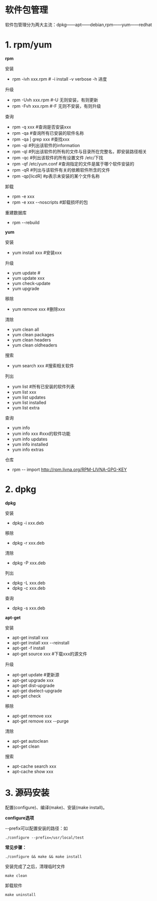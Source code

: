 
# 软件包管理

软件包管理分为两大主流：dpkg——apt——debian,rpm——yum——redhat

# 1. rpm/yum

**rpm**

安装
- rpm -ivh xxx.rpm # -i install -v verbose -h 进度

升级

- rpm -Uvh xxx.rpm #-U 无则安装，有则更新
- rpm -Fvh xxx.rpm #-F 无则不安装，有则升级

查询
- rpm -q xxx #查询是否安装xxx
- rpm -qa #查询所有已安装的软件名称
- rpm -qa | grep xxx #查找xxx
- rpm -qi #列出该软件的information
- rpm -ql #列出该软件的所有的文件与目录所在完整名，即安装路径相关
- rpm -qc #列出该软件的所有设置文件 /etc/下找
- rpm -qf /etc/yum.conf #查询指定的文件是属于哪个软件安装的
- rpm -qR #列出与该软件有关的依赖软件所含的文件
- rpm -qp[licdR] #p表示未安装的某个文件名称

卸载
- rpm -e xxx
- rpm -e xxx --noscripts #卸载损坏的包

重建数据库
- rpm --rebuild

**yum**

安装
- yum install xxx #安装xxx

升级
- yum update #
- yum update xxx
- yum check-update
- yum upgrade

移除
- yum remove xxx #删除xxx

清除
- yum clean all
- yum clean packages
- yum clean headers
- yum clean oldheaders

搜索
- yum search xxx #搜索相关软件

列出
- yum list #所有已安装的软件列表
- yum list xxx
- yum list updates
- yum list installed
- yum list extra

查询
- yum info
- yum info xxx #xxx的软件功能
- yum info updates
- yum info installed
- yum info extras

仓库
- rpm -- import http://rpm.livna.org/RPM-LIVNA-GPG-KEY

# 2. dpkg

**dpkg**

安装
- dpkg -i xxx.deb

移除
- dpkg -r xxx.deb

清除
- dpkg -P xxx.deb

列出
- dpkg -L xxx.deb
- dpkg -c xxx.deb

查询
- dpkg -s xxx.deb

**apt-get**

安装
- apt-get install xxx
- apt-get install xxx --reinstall
- apt-get -f install
- apt-get source xxx #下载xxx的源文件

升级
- apt-get update #更新源
- apt-get upgrade xxx
- apt-get dist-upgrade
- apt-get dselect-upgrade
- apt-get check

移除
- apt-get remove xxx
- apt-get remove xxx --purge

清除
- apt-get autoclean
- apt-get clean

搜索
- apt-cache search xxx
- apt-cache show xxx

# 3. 源码安装

配置(configure)、编译(make)、安装(make install)。

**configure选项**

--prefix可以配置安装的路径：如
```
./configure --prefix=/usr/local/test
```

**常见步骤：**
```
./configure && make && make install
```

安装完成了之后，清理临时文件
```
make clean 
```

卸载软件
```
make uninstall
```